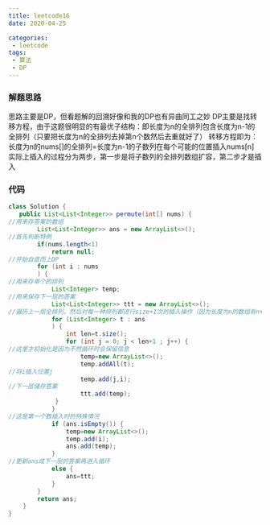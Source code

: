 ```yaml
---
title: leetcode16
date: 2020-04-25

categories:
 - leetcode
tags:
 - 算法
 - DP
---
```

### 解题思路
思路主要是DP，但看题解的回溯好像和我的DP也有异曲同工之妙
DP主要是找转移方程，由于这题很明显的有最优子结构：即长度为n的全排列包含长度为n-1的全排列（只要把长度为n的全排列去掉第n个数然后去重就好了）
转移方程即为：长度为n的nums[]的全排列=长度为n-1的子数列在每个可能的位置插入nums[n]
实际上插入的过程分为两步，第一步是将子数列的全排列数组扩容，第二步才是插入
### 代码

```java
class Solution {
   public List<List<Integer>> permute(int[] nums) {
//用来存答案的数组
        List<List<Integer>> ans = new ArrayList<>();
//首先判断特例
        if(nums.length<1)
            return null;
//开始自底而上DP
        for (int i : nums
        ) {
//用来存单个的排列
            List<Integer> temp;
//用来保存下一层的答案
            List<List<Integer>> ttt = new ArrayList<>();
//遍历上一层全排列，然后对每一种排列都进行size+1次的插入操作（因为长度为n的数组有n+1个插入位置）
            for (List<Integer> t : ans
            ) {
                int len=t.size();
                for (int j = 0; j < len+1 ; j++) {
//这里才初始化是因为不然循环时会保留信息
                    temp=new ArrayList<>();
                    temp.addAll(t);
//将i插入位置j
                    temp.add(j,i);
//下一层储存答案
                    ttt.add(temp);
             }
            }
//这是第一个数插入时的特殊情况
            if (ans.isEmpty()) {
                temp=new ArrayList<>();
                temp.add(i);
                ans.add(temp);
            }
//更新ans成下一层的答案再进入循环
            else {
                ans=ttt;
            }
        }
        return ans;
    }
}
```